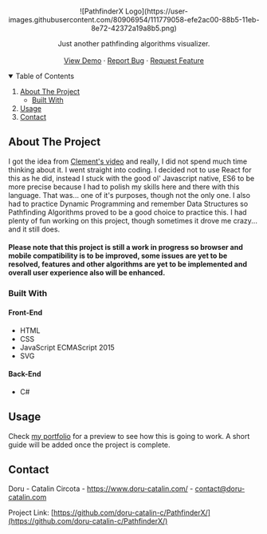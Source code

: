 <!-- PROJECT LOGO -->
<br />
<p align="center">
  ![PathfinderX Logo](https://user-images.githubusercontent.com/80906954/111779058-efe2ac00-88b5-11eb-8e72-42372a19a8b5.png)

  <p align="center">
    Just another pathfinding algorithms visualizer.
    <br />
    <br />
    <a href="https://pathfinderx.doru-catalin.com/">View Demo</a>
    ·
    <a href="https://github.com/doru-catalin-c/PathfinderX/issues">Report Bug</a>
    ·
    <a href="https://github.com/doru-catalin-c/PathfinderX/issues">Request Feature</a>
  </p>
</p>



<!-- TABLE OF CONTENTS -->
<details open="open">
  <summary>Table of Contents</summary>
  <ol>
    <li>
      <a href="#about-the-project">About The Project</a>
      <ul>
        <li><a href="#built-with">Built With</a></li>
      </ul>
    </li>
    <li><a href="#usage">Usage</a></li>
    <li><a href="#contact">Contact</a></li>
  </ol>
</details>



<!-- ABOUT THE PROJECT -->
## About The Project

I got the idea from <a href="https://www.youtube.com/watch?v=msttfIHHkak" target="_blank">Clement's video</a> and really, I did not spend much time thinking about it. I went straight into coding. I decided not to use React for this as he did, instead I stuck with the good ol' Javascript native, ES6 to be more precise because I had to polish my skills here and there with this language. That was... one of it's purposes, though not the only one. I also had to practice Dynamic Programming and remember Data Structures so Pathfinding Algorithms proved to be a good choice to practice this. I had plenty of fun working on this project, though sometimes it drove me crazy... and it still does. 

#### Please note that this project is still a work in progress so browser and mobile compatibility is to be improved, some issues are yet to be resolved, features and other algorithms are yet to be implemented and overall user experience also will be enhanced.

### Built With
#### Front-End
* HTML
* CSS
* JavaScript ECMAScript 2015
* SVG

#### Back-End
* C#

<!-- USAGE EXAMPLES -->
## Usage
Check <a href="https://www.doru-catalin.com/">my portfolio</a> for a preview to see how this is going to work. A short guide will be added once the project is complete.

<!-- CONTACT -->
## Contact

Doru - Catalin Circota - https://www.doru-catalin.com/ - contact@doru-catalin.com

Project Link: [https://github.com/doru-catalin-c/PathfinderX/](https://github.com/doru-catalin-c/PathfinderX/)
